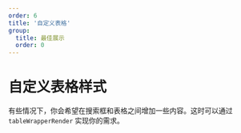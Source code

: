 ```yaml
---
order: 6
title: '自定义表格'
group: 
  title: 最佳展示
  order: 0
---
```


# 自定义表格样式

有些情况下，你会希望在搜索框和表格之间增加一些内容。这时可以通过 `tableWrapperRender` 实现你的需求。

<code src='./demo/custom-table.tsx'></code>
